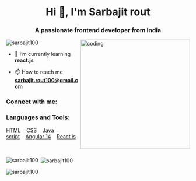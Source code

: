 <h1 align="center">Hi 👋, I'm Sarbajit rout</h1>
<h3 align="center">A passionate frontend developer from India</h3>
<img align="right" height="300px" src="https://cdni.iconscout.com/illustration/premium/thumb/coder-3462295-2895977.png" alt="coding">
<p align="left"> <img src="https://komarev.com/ghpvc/?username=sarbajit100&label=Profile%20views&color=0e75b6&style=flat" alt="sarbajit100" /> </p>

- 🌱 I’m currently learning **react.js**

- 📫 How to reach me **sarbajit.rout100@gmail.com**

<h3 align="left">Connect with me:</h3>
<p align="left">
</p>

<h3 align="left">Languages and Tools:</h3>
<a href="">HTML</a>&nbsp;&nbsp;&nbsp;&nbsp;<a href="">CSS</a>&nbsp;&nbsp;&nbsp;&nbsp;<a href="">Java script</a>&nbsp;&nbsp;&nbsp;&nbsp;<a href="">Angular 14</a>&nbsp;&nbsp;&nbsp;&nbsp;<a href="">React js</a>
<br>
<br>
<br>
<p><img align="left" src="https://github-readme-stats.vercel.app/api/top-langs?username=sarbajit100&show_icons=true&locale=en&layout=compact" alt="sarbajit100" /></p>

<p>&nbsp;<img align="center" src="https://github-readme-stats.vercel.app/api?username=sarbajit100&show_icons=true&locale=en" alt="sarbajit100" /></p>

<p><img align="center" src="https://github-readme-streak-stats.herokuapp.com/?user=sarbajit100&" alt="sarbajit100" /></p>
